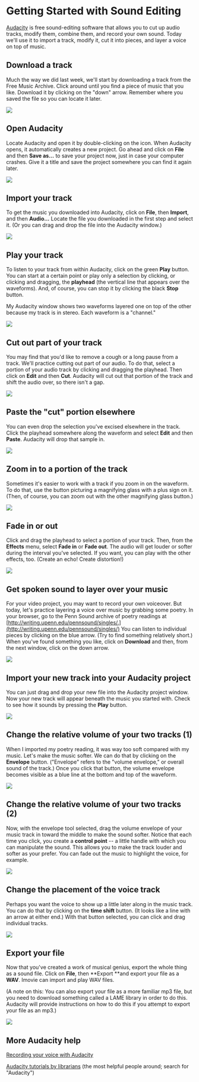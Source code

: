 # Getting Started with Sound Editing

[Audacity](https://www.audacityteam.org/) is free sound-editing software that allows you to cut up audio tracks, modify them, combine them, and record your own sound. Today we'll use it to import a track, modify it, cut it into pieces, and layer a voice on top of music.

## Download a track

Much the way we did last week, we'll start by downloading a track from the Free Music Archive. Click around until you find a piece of music that you like. Download it by clicking on the "down" arrow. Remember where you saved the file so you can locate it later.

![][1]

[1]: images/getting-started-with-sound-editing/download-a-track.png

## Open Audacity

Locate Audacity and open it by double-clicking on the icon. When Audacity opens, it automatically creates a new project. Go ahead and click on **File** and then **Save as...** to save your project now, just in case your computer crashes. Give it a title and save the project somewhere you can find it again later.

![][2]

[2]: images/getting-started-with-sound-editing/open-audacity.png

## Import your track

To get the music you downloaded into Audacity, click on **File**, then **Import**, and then **Audio...** Locate the file you downloaded in the first step and select it. (Or you can drag and drop the file into the Audacity window.)

![][3]

[3]: images/getting-started-with-sound-editing/import-your-track.png

## Play your track

To listen to your track from within Audacity, click on the green **Play** button. You can start at a certain point or play only a selection by clicking, or clicking and dragging, the **playhead** (the vertical line that appears over the waveforms). And, of course, you can stop it by clicking the black **Stop** button.

My Audacity window shows two waveforms layered one on top of the other because my track is in stereo. Each waveform is a "channel."

![][4]

[4]: images/getting-started-with-sound-editing/play-your-track.png

## Cut out part of your track

You may find that you'd like to remove a cough or a long pause from a track. We'll practice cutting out part of our audio. To do that, select a portion of your audio track by clicking and dragging the playhead. Then click on **Edit** and then **Cut**. Audacity will cut out that portion of the track and shift the audio over, so there isn't a gap.

![][5]

[5]: images/getting-started-with-sound-editing/cut-out-part-of-your-track.png

## Paste the "cut" portion elsewhere

You can even drop the selection you've excised elsewhere in the track. Click the playhead somewhere along the waveform and select **Edit** and then **Paste**. Audacity will drop that sample in.

![][6]

[6]: images/getting-started-with-sound-editing/paste-the--cut--portion-elsewhere.png

## Zoom in to a portion of the track

Sometimes it's easier to work with a track if you zoom in on the waveform. To do that, use the button picturing a magnifying glass with a plus sign on it. (Then, of course, you can zoom out with the other magnifying glass button.)

![][7]

[7]: images/getting-started-with-sound-editing/zoom-in-to-a-portion-of-the-track.png

## Fade in or out

Click and drag the playhead to select a portion of your track. Then, from the **Effects** menu, select **Fade in** or **Fade out**. The audio will get louder or softer during the interval you've selected. If you want, you can play with the other effects, too. (Create an echo! Create distortion!)

![][8]

[8]: images/getting-started-with-sound-editing/fade-in-or-out.png

## Get spoken sound to layer over your music

For your video project, you may want to record your own voiceover. But today, let's practice layering a voice over music by grabbing some poetry. In your browser, go to the Penn Sound archive of poetry readings at [http://writing.upenn.edu/pennsound/singles/.](http://writing.upenn.edu/pennsound/singles/) You can listen to individual pieces by clicking on the blue arrow. (Try to find something relatively short.) When you've found something you like, click on **Download** and then, from the next window, click on the down arrow.

![][9]

[9]: images/getting-started-with-sound-editing/get-spoken-sound-to-layer-over-your-music.png

## Import your new track into your Audacity project

You can just drag and drop your new file into the Audacity project window. Now your new track will appear beneath the music you started with. Check to see how it sounds by pressing the **Play** button.

![][10]

[10]: images/getting-started-with-sound-editing/import-your-new-track-into-your-audacity-project.png

## Change the relative volume of your two tracks (1)

When I imported my poetry reading, it was way too soft compared with my music. Let's make the music softer. We can do that by clicking on the **Envelope** button. ("Envelope" refers to the "volume envelope," or overall sound of the track.) Once you click that button, the volume envelope becomes visible as a blue line at the bottom and top of the waveform.

![][11]

[11]: images/getting-started-with-sound-editing/change-the-relative-volume-of-your-two-tracks--1-.png

## Change the relative volume of your two tracks (2)

Now, with the envelope tool selected, drag the volume envelope of your music track in toward the middle to make the sound softer. Notice that each time you click, you create a **control** **point** -- a little handle with which you can manipulate the sound. This allows you to make the track louder and softer as your prefer. You can fade out the music to highlight the voice, for example.

![][12]

[12]: images/getting-started-with-sound-editing/change-the-relative-volume-of-your-two-tracks--2-.png

## Change the placement of the voice track

Perhaps you want the voice to show up a little later along in the music track. You can do that by clicking on the **time shift** button. (It looks like a line with an arrow at either end.) With that button selected, you can click and drag individual tracks.

![][13]

[13]: images/getting-started-with-sound-editing/change-the-placement-of-the-voice-track.png

## Export your file

Now that you've created a work of musical genius, export the whole thing as a sound file. Click on **File**, then **Export **and export your file as a **WAV**. Imovie can import and play WAV files.

(A note on this: You can also export your file as a more familiar mp3 file, but you need to download something called a LAME library in order to do this. Audacity will provide instructions on how to do this if you attempt to export your file as an mp3.)

![][14]

[14]: images/getting-started-with-sound-editing/export-your-file.png

## More Audacity help

[Recording your voice with Audacity](https://www.buzzsprout.com/learn/audacity-tutorial) 

[Audacity tutorials by librarians](https://community.libguides.com/) (the most helpful people around; search for "Audacity")